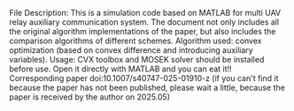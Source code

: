 File Description: This is a simulation code based on MATLAB for multi UAV relay auxiliary communication system. The document not only includes all the original algorithm implementations of the paper, but also includes the comparison algorithms of different schemes.
Algorithm used: convex optimization (based on convex difference and introducing auxiliary variables).
Usage: CVX toolbox and MOSEK solver should be installed before use. Open it directly with MATLAB and you can eat it!!
Corresponding paper doi:10.1007/s40747-025-01910-z (if you can't find it because the paper has not been published, please wait a little, because the paper is received by the author on 2025.05)
